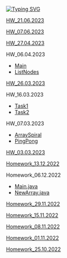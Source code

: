 <a href="https://git.io/typing-svg"><img src="https://readme-typing-svg.herokuapp.com?font=Fira+Code&weight=700&size=30&pause=1000&color=FFFFFF&width=435&lines=Homeworks_Algorithms" alt="Typing SVG" /></a>

[HW_21.06.2023](https://github.com/ShumaW/Prof_Algorithms/blob/master/HW_20230621_a_repeat/src/Main.java)

[HW_07.06.2023](https://github.com/ShumaW/Prof_Algorithms/blob/master/HW_20230607_a_repeat/src/Main.java)

[HW_27.04.2023](https://github.com/ShumaW/Prof_Algorithms/blob/master/HW_20230427_a/src/Main.java)

HW_06.04.2023
- [Main](https://github.com/ShumaW/Prof_Algorithms/blob/master/HW_20230406_a/src/Main.java)
- [ListNodes](https://github.com/ShumaW/Prof_Algorithms/blob/master/HW_20230406_a/src/ListNodes.java)

[HW_26.03.2023](https://github.com/ShumaW/Prof_Algorithms/blob/master/HW_20230323_a/src/main/java/Main.java)

HW_16.03.2023
- [Task1](https://github.com/ShumaW/Prof_Algorithms/blob/master/HW_20230316_a/src/main/java/taskl/MainTask1.java)
- [Task2](https://github.com/ShumaW/Prof_Algorithms/blob/master/HW_20230316_a/src/main/java/task2/MainTask2.java)

HW_07.03.2023

- [ArraySpiral](https://github.com/ShumaW/Prof_Algorithms/blob/master/HW_20230307_a/src/main/java/ArraySpiral/ArraySpiral.java)
- [PingPong](https://github.com/ShumaW/Prof_Algorithms/blob/master/HW_20230307_a/src/main/java/PingPong/PingPong.java)

[HW_03.03.2023](https://github.com/ShumaW/Prof_Algorithms/blob/master/HW_20230303_a/src/main/java/org/example/Main.java)

[Homework_13.12.2022](https://github.com/ShumaW/Prof_Algorithms/blob/master/Homework_20221213_a/src/Main.java)

Homework_06.12.2022

- [Main.java](https://github.com/ShumaW/Prof_Algorithms/blob/master/Homework_20221206_a/src/Main.java)
- [NewArray.java](https://github.com/ShumaW/Prof_Algorithms/blob/master/Homework_20221206_a/src/NewArray.java)

[Homework_29.11.2022](https://github.com/ShumaW/Prof_Algorithms/blob/master/Homework_20221129_a/src/Main.java)

[Homework_15.11.2022](https://github.com/ShumaW/Prof_Algorithms/blob/master/Homework_20221115_a/src/Main.java)

[Homework_08.11.2022](https://github.com/ShumaW/Prof_Algorithms/blob/master/Homework_20221108_a/src/Main.java)

[Homework_01.11.2022](https://github.com/ShumaW/Prof_Algorithms/blob/master/Homework_20221101_a/src/Main.java)

[Homework_25.10.2022](https://github.com/ShumaW/Prof_Algorithms/blob/master/Homework_20221025/src/Main.java)

